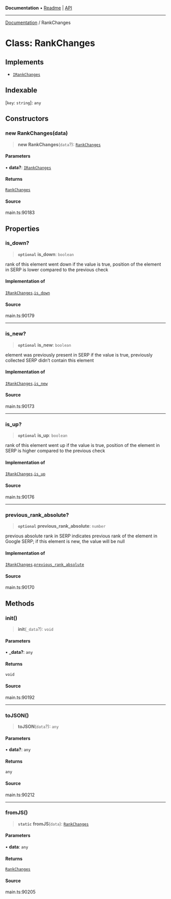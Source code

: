 **Documentation** • [Readme](../README.md) \| [API](../globals.md)

***

[Documentation](../README.md) / RankChanges

# Class: RankChanges

## Implements

- [`IRankChanges`](../interfaces/IRankChanges.md)

## Indexable

 \[`key`: `string`\]: `any`

## Constructors

### new RankChanges(data)

> **new RankChanges**(`data`?): [`RankChanges`](RankChanges.md)

#### Parameters

• **data?**: [`IRankChanges`](../interfaces/IRankChanges.md)

#### Returns

[`RankChanges`](RankChanges.md)

#### Source

main.ts:90183

## Properties

### is\_down?

> **`optional`** **is\_down**: `boolean`

rank of this element went down
if the value is true, position of the element in SERP is lower compared to the previous check

#### Implementation of

[`IRankChanges`](../interfaces/IRankChanges.md).[`is_down`](../interfaces/IRankChanges.md#is_down)

#### Source

main.ts:90179

***

### is\_new?

> **`optional`** **is\_new**: `boolean`

element was previously present in SERP
if the value is true, previously collected SERP didn’t contain this element

#### Implementation of

[`IRankChanges`](../interfaces/IRankChanges.md).[`is_new`](../interfaces/IRankChanges.md#is_new)

#### Source

main.ts:90173

***

### is\_up?

> **`optional`** **is\_up**: `boolean`

rank of this element went up
if the value is true, position of the element in SERP is higher compared to the previous check

#### Implementation of

[`IRankChanges`](../interfaces/IRankChanges.md).[`is_up`](../interfaces/IRankChanges.md#is_up)

#### Source

main.ts:90176

***

### previous\_rank\_absolute?

> **`optional`** **previous\_rank\_absolute**: `number`

previous absolute rank in SERP
indicates previous rank of the element in Google SERP;
if this element is new, the value will be null

#### Implementation of

[`IRankChanges`](../interfaces/IRankChanges.md).[`previous_rank_absolute`](../interfaces/IRankChanges.md#previous_rank_absolute)

#### Source

main.ts:90170

## Methods

### init()

> **init**(`_data`?): `void`

#### Parameters

• **\_data?**: `any`

#### Returns

`void`

#### Source

main.ts:90192

***

### toJSON()

> **toJSON**(`data`?): `any`

#### Parameters

• **data?**: `any`

#### Returns

`any`

#### Source

main.ts:90212

***

### fromJS()

> **`static`** **fromJS**(`data`): [`RankChanges`](RankChanges.md)

#### Parameters

• **data**: `any`

#### Returns

[`RankChanges`](RankChanges.md)

#### Source

main.ts:90205
